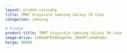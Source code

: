 ```yaml
---
layout: produk-casinghp
title: TMNT Grayscale Samsung Galaxy S9 Case
categories: samsung

# Produk
product-title: TMNT Grayscale Samsung Galaxy S9 Case
image-drive: 136KmBTb58hmqm7mc_5WXHPls4XAFAQs-
harga: 90000
---
```

